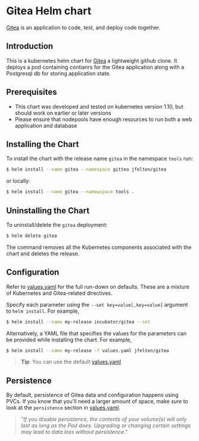 # Gitea Helm chart
[Gitea](https://gitea.com/) is an application to code, test, and deploy code together.

## Introduction

This is a kubernetes helm chart for [Gitea](https://gitea.com/) a lightweight github clone.  It deploys a pod containing contianrs for the Gitea application along with a Postgresql db for storing application state.

## Prerequisites

- This chart was developed and tested on kubernetes version 1.10, but should work on earlier or later versions
- Please ensure that nodepools have enough resources to run both a web application and database

## Installing the Chart

To install the chart with the release name `gitea` in the namespace `tools` run:

```bash
$ helm install --name gitea --namespace gittea jfelten/gitea
```
or locally:

```bash
$ helm install --name gitea --namewspace tools .
```

## Uninstalling the Chart

To uninstall/delete the `gitea` deployment:

```bash
$ helm delete gitea
```

The command removes all the Kubernetes components associated with the chart and deletes the release.

## Configuration

Refer to [values.yaml](values.yaml) for the full run-down on defaults. These are a mixture of Kubernetes and Gitea-related directives.

Specify each parameter using the `--set key=value[,key=value]` argument to `helm install`. For example,

```bash
$ helm install --name my-release incubator/gitea --set 
```

Alternatively, a YAML file that specifies the values for the parameters can be provided while installing the chart. For example,

```bash
$ helm install --name my-release -f values.yaml jfelten/gitea
```

> **Tip**: You can use the default [values.yaml](values.yaml)

## Persistence

By default, persistence of Gitea data and configuration happens using PVCs. If you know that you'll need a larger amount of space, make _sure_ to look at the `persistence` section in [values.yaml](values.yaml).

> *"If you disable persistence, the contents of your volume(s) will only last as long as the Pod does. Upgrading or changing certain settings may lead to data loss without persistence."*
